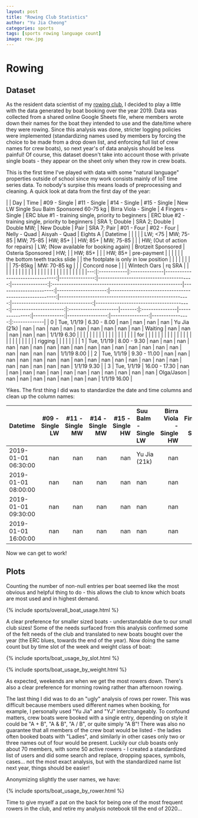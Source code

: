```yaml
---
layout: post
title: "Rowing Club Statistics"
author: "Yu Jia Cheong"
categories: sports
tags: [sports rowing language count]
image: row.jpg
---
```


# Rowing
## Dataset
As the resident data scientist of my [rowing club](http://easterrowing.club), I decided to play a little with the data generated by boat booking over the year 2019. Data was collected from a shared online Google Sheets file, where members wrote down their names for the boat they intended to use and the date/time where they were rowing. Since this analysis was done, stricter logging policies were implemented (standardizing names used by members by forcing the choice to be made from a drop down list, and enforcing full list of crew names for crew boats), so next year's of data analysis should be less painful! Of course, this dataset doesn't take into account those with private single boats - they appear on the sheet only when they row in crew boats.

This is the first time I've played with data with some "natural language" properties outside of school since my work consists mainly of IoT time series data. To nobody's surpise this means loads of preprocessing and cleaning. A quick look at data from the first day of the year:

|    | Day         | Time          |                    #09 - Single |   #11 - Single |                            #14 - Single |   #15 - Single | New LW Single Suu Balm Sponsored            60-75 kg   |   Birra Viola - Single |   4 Fingers - Single |   ERC blue #1 - training single, priority to beginners |   ERC blue #2 - training single, priority to beginners |                    SRA 1; Double  |                          SRA 2; Double  |           Double MW;  | New Double           |   Pair | SRA 7;  Pair   |     #01 - Four |   #02 - Four |   Nelly - Quad   |   Aisyah - Quad |       Eights A  | Datetime     |
|    |             |               |                         LW; <75 |      MW; 75-85 |                               MW; 75-85 |        HW; 85+ |                                                        |                HW; 85+ |          MW; 75-85   |                                                        |                                                        |   HW; (Out of action for repairs) |   LW; (Now available for booking again) |   Brotzeit Sponsored  | Osteria Sponsored    |    HW; |                |       HW;  85+ |              |                  |         HW; 85+ |   pre-payment   |              |
|    |             |               |   the bottom teeth tracks slide |                |   the footplate is only in low position |                |                                                        |                        |                      |                                                        |                                                        |                                   |                                         |               75-85kg | MW: 70-85 kg         |        |                |   Concord nose |              |                  |    Wintech Oars |          rq SRA |              |
|    |             |               |                                 |                |                                         |                |                                                        |                        |                      |                                                        |                                                        |                                   |                                         |                       |                      |        |                |                |              |                  |                 |                 |              |
|---:|:------------|:--------------|--------------------------------:|---------------:|----------------------------------------:|---------------:|:-------------------------------------------------------|-----------------------:|---------------------:|-------------------------------------------------------:|-------------------------------------------------------:|----------------------------------:|----------------------------------------:|----------------------:|:---------------------|-------:|:---------------|---------------:|-------------:|-----------------:|----------------:|----------------:|:-------------|
|  0 | Tue, 1/1/19 | 6.30 - 8.00   |                             nan |            nan |                                     nan |            nan | Yu Jia (21k)                                           |                    nan |                  nan |                                                    nan |                                                    nan |                               nan |                                     nan |                   nan | nan                  |    nan | Waiting        |            nan |          nan |              nan |             nan |             nan | 1/1/19 6.30  |
|    |             |               |                                 |                |                                         |                |                                                        |                        |                      |                                                        |                                                        |                                   |                                         |                       |                      |        | for            |                |              |                  |                 |                 |              |
|    |             |               |                                 |                |                                         |                |                                                        |                        |                      |                                                        |                                                        |                                   |                                         |                       |                      |        | rigging        |                |              |                  |                 |                 |              |
|  1 | Tue, 1/1/19 | 8.00 - 9.30   |                             nan |            nan |                                     nan |            nan | nan                                                    |                    nan |                  nan |                                                    nan |                                                    nan |                               nan |                                     nan |                   nan | nan                  |    nan | nan            |            nan |          nan |              nan |             nan |             nan | 1/1/19 8.00  |
|  2 | Tue, 1/1/19 | 9.30 - 11.00  |                             nan |            nan |                                     nan |            nan | nan                                                    |                    nan |                  nan |                                                    nan |                                                    nan |                               nan |                                     nan |                   nan | nan                  |    nan | nan            |            nan |          nan |              nan |             nan |             nan | 1/1/19 9.30  |
|  3 | Tue, 1/1/19 | 16.00 - 17.30 |                             nan |            nan |                                     nan |            nan | nan                                                    |                    nan |                  nan |                                                    nan |                                                    nan |                               nan |                                     nan |                   nan | Olga/Jason           |    nan | nan            |            nan |          nan |              nan |             nan |             nan | 1/1/19 16.00 |


Yikes. The first thing I did was to standardize the date and time columns and clean up the column names:

| Datetime            |   #09 - Single LW |   #11 - Single MW |   #14 - Single MW |   #15 - Single HW | Suu Balm - Single LW   |   Birra Viola - Single HW |   4 Fingers - Single MW |   ERC blue 1 - Training Single |   ERC blue 2 - Training Single |   SRA 1 - Double HW |   SRA 2 - Double LW |   Brotzeit - Double MW | Osteria - Double MW   |   N/A - Pair HW; |   SRA 7 - Pair |   #01 - Four HW |   #02 - Four |   Nelly - Quad |   Aisyah - Quad HW |   Eights SRA |
|:--------------------|------------------:|------------------:|------------------:|------------------:|:-----------------------|--------------------------:|------------------------:|-------------------------------:|-------------------------------:|--------------------:|--------------------:|-----------------------:|:----------------------|-----------------:|---------------:|----------------:|-------------:|---------------:|-------------------:|-------------:|
| 2019-01-01 06:30:00 |               nan |               nan |               nan |               nan | Yu Jia (21k)           |                       nan |                     nan |                            nan |                            nan |                 nan |                 nan |                    nan | nan                   |              nan |            nan |             nan |          nan |            nan |                nan |          nan |
| 2019-01-01 08:00:00 |               nan |               nan |               nan |               nan | nan                    |                       nan |                     nan |                            nan |                            nan |                 nan |                 nan |                    nan | nan                   |              nan |            nan |             nan |          nan |            nan |                nan |          nan |
| 2019-01-01 09:30:00 |               nan |               nan |               nan |               nan | nan                    |                       nan |                     nan |                            nan |                            nan |                 nan |                 nan |                    nan | nan                   |              nan |            nan |             nan |          nan |            nan |                nan |          nan |
| 2019-01-01 16:00:00 |               nan |               nan |               nan |               nan | nan                    |                       nan |                     nan |                            nan |                            nan |                 nan |                 nan |                    nan | Olga/Jason            |              nan |            nan |             nan |          nan |            nan |                nan |          nan |

Now we can get to work!

## Plots
Counting the number of non-null entries per boat seemed like the most obvious and helpful thing to do - this allows the club to know which boats are most used and in highest demand.

{% include sports/overall_boat_usage.html %}

A clear preference for smaller sized boats - understandable due to our small club sizes! Some of the needs surfaced from this analysis confirmed some of the felt needs of the club and translated to new boats bought over the year (the ERC blues, towards the end of the year).
Now doing the same count but by time slot of the week and weight class of boat:

{% include sports/boat_usage_by_slot.html %}

{% include sports/boat_usage_by_weight.html %}

As expected, weekends are when we get the most rowers down. There's also a clear preference for morning rowing rather than afternoon rowing.

The last thing I did was to do an "ugly" analysis of rows per rower. This was difficult because members used different names when booking, for example, I personally used "Yu Jia" and "YJ" interchangeably. To confound matters, crew boats were booked with a single entry, depending on style it could be "A + B", "A & B", "A / B", or quite simply "A B"! There was also no guarantee that all members of the crew boat would be listed - the ladies often booked boats with "Ladies", and similarly in other cases only two or three names out of four would be present. Luckily our club boasts only about 70 members, with some 50 active rowers - I created a standardized list of users and did some search and replace, dropping spaces, symbols, cases... not the most exact analysis, but with the standardized name list next year, things should be easier!

Anonymizing slightly the user names, we have:

{% include sports/boat_usage_by_rower.html %}

Time to give myself a pat on the back for being one of the most frequent rowers in the club, and retire my analysis notebook till the end of 2020...
